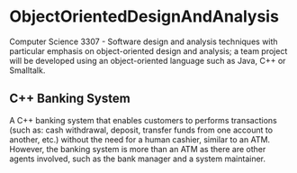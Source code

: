 # ObjectOrientedDesignAndAnalysis
Computer Science 3307 - Software design and analysis techniques with particular emphasis on object-oriented design and analysis; a team project will be developed using an object-oriented language such as Java, C++ or Smalltalk. 

## C++ Banking System
A C++ banking system that enables customers to performs transactions (such as: cash withdrawal, deposit, transfer funds from one account to another, etc.) without the need for a human cashier, similar to an ATM. However, the banking system is more than an ATM as there are other agents involved, such as the bank manager and a system maintainer.
